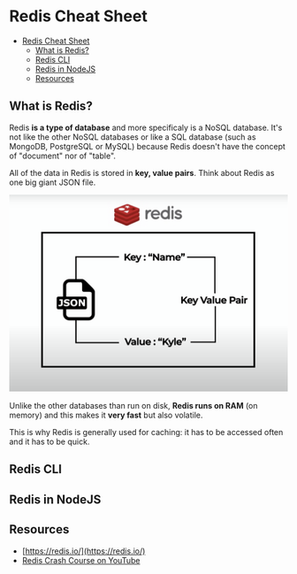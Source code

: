 # Redis Cheat Sheet

- [Redis Cheat Sheet](#redis-cheat-sheet)
  - [What is Redis?](#what-is-redis)
  - [Redis CLI](#redis-cli)
  - [Redis in NodeJS](#redis-in-nodejs)
  - [Resources](#resources)

## What is Redis?

Redis **is a type of database** and more specificaly is a NoSQL database. It's not like the other NoSQL databases or like a SQL database (such as MongoDB, PostgreSQL or MySQL) because Redis doesn't have the concept of "document" nor of "table".

All of the data in Redis is stored in **key, value pairs**. Think about Redis as one big giant JSON file.

![Redis database as JSON file](./images/image-1.png)

Unlike the other databases than run on disk, **Redis runs on RAM** (on memory) and this makes it **very fast** but also volatile.

This is why Redis is generally used for caching: it has to be accessed often and it has to be quick.

## Redis CLI
## Redis in NodeJS
## Resources
- [https://redis.io/](https://redis.io/)
- [Redis Crash Course on YouTube](https://www.youtube.com/watch?v=jgpVdJB2sKQ&t=17s&ab_channel=WebDevSimplified)